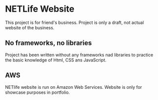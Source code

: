 # NETLife Website

This project is for friend's business. 
Project is only a draft, not actual website of the business.

## No frameworks, no libraries
Project has been written without any frameworks nad libraries to practice the basic knowledge of Html, CSS ans JavaScript.


## AWS
NETlife website is run on Amazon Web Services.
Website is only for showcase purposes in portfolio.

